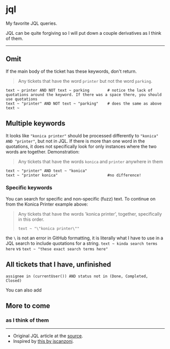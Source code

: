 # jql

My favorite JQL queries. 

JQL can be quite forgiving so I will put down a couple derivatives as I think of them.

---

## Omit 

If the main body of the ticket has these keywords, don't return.

> Any tickets that have the word `printer` but not the word `parking`.

```
text ~ printer AND NOT text ~ parking        # notice the lack of quotations around the keyword. If there was a space there, you should use quotations
text ~ "printer" AND NOT text ~ "parking"    # does the same as above
text ~
```

## Multiple keywords

It looks like `"konica printer"` should be processed differently to `"konica" AND "printer"`, but not in JQL. If there is more than one word in the quotations, it does not specifically look for only instances where the two words are together. Demonstration:

> Any tickets that have the words `konica` and `printer` anywhere in them
 ```
 text ~ "printer" AND text ~ "konica"
 text ~ "printer konica"                      #no difference!
 ```

### Specific keywords

You can search for specific and non-specific (fuzz) text. To continue on from the Konica Printer example above:

> Any tickets that have the words 'konica printer', together, specifically in this order.
> ```
> text ~ "\"konica printer\""
> ```

the `\` is not an error in GitHub formatting, it is literally what I have to use in a JQL search to include quotations for a string. `text ~ kinda search terms here` vs `text ~ "these exact search terms here"`
 
 ## All tickets that I have, unfinished
 ```
 assignee in (currentUser()) AND status not in (Done, Completed, Closed)
 ```
 You can also add 
 
 ## More to come
 ### as I think of them

---

- Original JQL article at the [source](https://support.atlassian.com/jira-service-management-cloud/docs/use-advanced-search-with-jira-query-language-jql/).
- Inspired by [this by jscanzoni](https://github.com/jscanzoni/jql).
